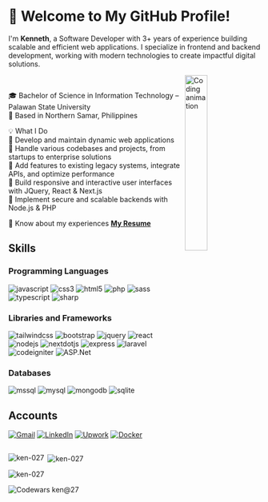# 👋 Welcome to My GitHub Profile!
I'm <b>Kenneth</b>, a Software Developer with 3+ years of experience building scalable and efficient web applications. I specialize in frontend and backend development, working with modern technologies to create impactful digital solutions.

<p>
  <img align="right" width="30%" alt="Coding animation" src="https://media2.giphy.com/media/qgQUggAC3Pfv687qPC/giphy.gif">
</p>
<br/>

🎓 Bachelor of Science in Information Technology – Palawan State University
</br>
📍 Based in Northern Samar, Philippines

💡 What I Do
</br>
🔹 Develop and maintain dynamic web applications
</br>
🔹 Handle various codebases and projects, from startups to enterprise solutions
</br>
🔹 Add features to existing legacy systems, integrate APIs, and optimize performance
</br>
🔹 Build responsive and interactive user interfaces with JQuery, React & Next.js
</br>
🔹 Implement secure and scalable backends with Node.js & PHP

<!--
- 🔭 I’m currently working on ...
- 🌱 I’m currently learning ...
- 👯 I’m looking to collaborate on ...
- 🤔 I’m looking for help with ...
- 💬 Ask me about ...
- 📫 How to reach me: ...
- 😄 Pronouns: ...
- ⚡ Fun fact: ...
-->
📄 Know about my experiences [**My Resume**](https://kenneth-andales.github.io/resume/software-developer.pdf)
</br>

## Skills
### Programming Languages
![javascript](https://img.shields.io/badge/JavaScript-F7DF1E?style=for-the-badge&logo=javascript&logoColor=21201e) 
![css3](https://img.shields.io/badge/CSS3-1572B6?style=for-the-badge&logo=css3&logoColor=fff) 
![html5](https://img.shields.io/badge/HTML5-E34F26?style=for-the-badge&logo=html5&logoColor=fff) 
![php](https://img.shields.io/badge/PHP-777BB4?style=for-the-badge&logo=php&logoColor=fff) 
![sass](https://img.shields.io/badge/Sass-CC6699?style=for-the-badge&logo=sass&logoColor=fff) 
![typescript](https://img.shields.io/badge/TypeScript-3178C6?style=for-the-badge&logo=typescript&logoColor=fff) 
![sharp](https://img.shields.io/badge/Csharp-99CC00?style=for-the-badge&logo=sharp&logoColor=fff) 

### Libraries and Frameworks
![tailwindcss](https://img.shields.io/badge/Tailwind%20CSS-06B6D4?style=for-the-badge&logo=tailwindcss&logoColor=fff) 
![bootstrap](https://img.shields.io/badge/Bootstrap-7952B3?style=for-the-badge&logo=bootstrap&logoColor=fff) 
![jquery](https://img.shields.io/badge/JQuery-0769AD?style=for-the-badge&logo=jquery&logoColor=fff) 
![react](https://img.shields.io/badge/React%20Js-61DAFB?style=for-the-badge&logo=react&logoColor=000) 
![nodejs](https://img.shields.io/badge/Node.js-339933?style=for-the-badge&logo=node.js&logoColor=fff)
![nextdotjs](https://img.shields.io/badge/NextJS-21201e?style=for-the-badge&logo=nextdotjs&logoColor=fff) 
![express](https://img.shields.io/badge/ExpressJS-21201e?style=for-the-badge&logo=express&logoColor=fff) 
![laravel](https://img.shields.io/badge/Laravel-FF2D20?style=for-the-badge&logo=laravel&logoColor=fff) 
![codeigniter](https://img.shields.io/badge/CodeIgniter-EF4223?style=for-the-badge&logo=codeigniter&logoColor=fff) 
![ASP.Net](https://img.shields.io/badge/ASP.Net-512BD4?style=for-the-badge&logo=dotnet&logoColor=fff) 
<br/>

### Databases
![mssql](https://img.shields.io/badge/MSSQL-F7DF1E?style=for-the-badge&logo=mssql&logoColor=fff) 
![mysql](https://img.shields.io/badge/MySQL-4479A1?style=for-the-badge&logo=mysql&logoColor=fff) 
![mongodb](https://img.shields.io/badge/MongoDB-47A248?style=for-the-badge&logo=mongodb&logoColor=fff)
![sqlite](https://img.shields.io/badge/SQLite-003B57?style=for-the-badge&logo=sqlite&logoColor=fff)
<!--![flutter](https://img.shields.io/badge/Flutter-02569B?style=for-the-badge&logo=flutter&logoColor=fff)-->
<!-- ![vite](https://img.shields.io/badge/.Vite-646CFF?style=for-the-badge&logo=vite&logoColor=fff) -->

<!--
### Tools and Platforms
![adobephotoshop](https://img.shields.io/badge/Adobe%20Photoshop-31A8FF?style=for-the-badge&logo=adobephotoshop&logoColor=fff) 
![figma](https://img.shields.io/badge/Figma-F24E1E?style=for-the-badge&logo=figma&logoColor=fff) 
![visualstudiocode](https://img.shields.io/badge/Visual%20Studio%20Code-007ACC?style=for-the-badge&logo=visualstudiocode&logoColor=fff) <br/>
![postman](https://img.shields.io/badge/Postman-FF6C37?style=for-the-badge&logo=postman&logoColor=fff) 
![googlechrome](https://img.shields.io/badge/Google%20Chrome-4285F4?style=for-the-badge&logo=googlechrome&logoColor=fff) 
![heroku](https://img.shields.io/badge/Heroku-430098?style=for-the-badge&logo=heroku&logoColor=fff) <br/>
![github](https://img.shields.io/badge/GitHub-181717?style=for-the-badge&logo=github&logoColor=fff) 
![bitbucket](https://img.shields.io/badge/Bitbucket-0052CC?style=for-the-badge&logo=bitbucket&logoColor=fff) 
-->

## Accounts

<p>
<a href="mailto:keanolida7296@gmail.com" target="_blank"><img alt="Gmail" src="https://img.shields.io/badge/Email-EA4335?&style=for-the-badge&logo=gmail&logoColor=white" /></a> 
<!-- <a href="https://twitter.com/whyme_27" target="_blank"><img alt="Twitter" src="https://img.shields.io/badge/twitter-%231DA1F2.svg?&style=for-the-badge&logo=twitter&logoColor=white" /></a>  -->
<a href="https://www.linkedin.com/in/kenneth-andales" target="_blank"><img alt="LinkedIn" src="https://img.shields.io/badge/linkedin-%230077B5.svg?&style=for-the-badge&logo=linkedin&logoColor=white" /></a> 
<!-- <a href="https://www.instagram.com/kenolitan/" target="_blank"><img alt="Instagram" src="https://img.shields.io/badge/Instagram-E4405F?&style=for-the-badge&logo=instagram&logoColor=white" /></a> -->
<a href="https://www.upwork.com/freelancers/~0135c2e932c50f312f" target="_blank"><img alt="Upwork" src="https://img.shields.io/badge/Upwork-6FDA44?&style=for-the-badge&logo=upwork&logoColor=white" /></a>
<a href="https://hub.docker.com/u/ken027" target="_blank"><img alt="Docker" src="https://img.shields.io/badge/Docker-2496ED?&style=for-the-badge&logo=docker&logoColor=white" /></a>
</p>

## 

<p><img align="left" src="https://github-readme-stats.vercel.app/api/top-langs?username=ken-027&show_icons=true&locale=en&layout=compact" alt="ken-027" /></p>

<p>&nbsp;<img align="center" src="https://github-readme-stats.vercel.app/api?username=ken-027&show_icons=true&locale=en" alt="ken-027" /></p>

<p><img align="center" src="https://github-readme-streak-stats.herokuapp.com/?user=ken-027&" alt="ken-027" /></p>

<p align="left">
  <img src="https://www.codewars.com/users/ken@27/badges/small" alt="Codewars ken@27" />
</p>
<!-- <p align="left"> <img src="https://komarev.com/ghpvc/?username=ken-027&label=Profile%20views&color=blue&style=flat" alt="ken-027" /> </p> -->
